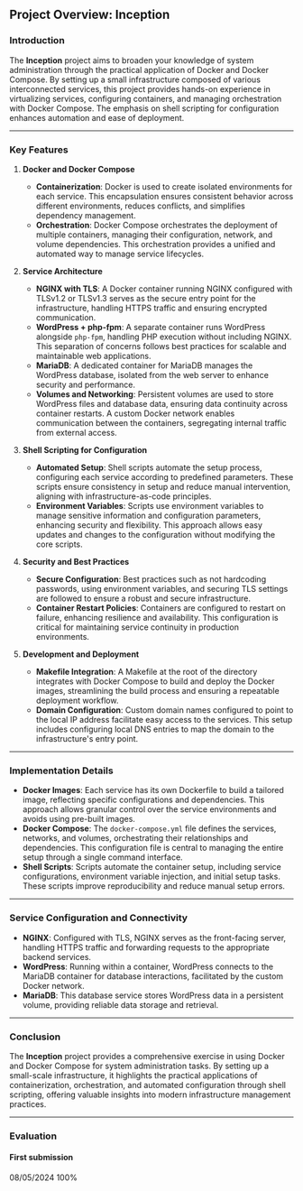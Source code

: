 ## Project Overview: Inception

### Introduction

The **Inception** project aims to broaden your knowledge of system administration through the practical application of Docker and Docker Compose. By setting up a small infrastructure composed of various interconnected services, this project provides hands-on experience in virtualizing services, configuring containers, and managing orchestration with Docker Compose. The emphasis on shell scripting for configuration enhances automation and ease of deployment.

---

### Key Features

1. **Docker and Docker Compose**
   - **Containerization**: Docker is used to create isolated environments for each service. This encapsulation ensures consistent behavior across different environments, reduces conflicts, and simplifies dependency management.
   - **Orchestration**: Docker Compose orchestrates the deployment of multiple containers, managing their configuration, network, and volume dependencies. This orchestration provides a unified and automated way to manage service lifecycles.

2. **Service Architecture**
   - **NGINX with TLS**: A Docker container running NGINX configured with TLSv1.2 or TLSv1.3 serves as the secure entry point for the infrastructure, handling HTTPS traffic and ensuring encrypted communication.
   - **WordPress + php-fpm**: A separate container runs WordPress alongside `php-fpm`, handling PHP execution without including NGINX. This separation of concerns follows best practices for scalable and maintainable web applications.
   - **MariaDB**: A dedicated container for MariaDB manages the WordPress database, isolated from the web server to enhance security and performance.
   - **Volumes and Networking**: Persistent volumes are used to store WordPress files and database data, ensuring data continuity across container restarts. A custom Docker network enables communication between the containers, segregating internal traffic from external access.

3. **Shell Scripting for Configuration**
   - **Automated Setup**: Shell scripts automate the setup process, configuring each service according to predefined parameters. These scripts ensure consistency in setup and reduce manual intervention, aligning with infrastructure-as-code principles.
   - **Environment Variables**: Scripts use environment variables to manage sensitive information and configuration parameters, enhancing security and flexibility. This approach allows easy updates and changes to the configuration without modifying the core scripts.

4. **Security and Best Practices**
   - **Secure Configuration**: Best practices such as not hardcoding passwords, using environment variables, and securing TLS settings are followed to ensure a robust and secure infrastructure.
   - **Container Restart Policies**: Containers are configured to restart on failure, enhancing resilience and availability. This configuration is critical for maintaining service continuity in production environments.

5. **Development and Deployment**
   - **Makefile Integration**: A Makefile at the root of the directory integrates with Docker Compose to build and deploy the Docker images, streamlining the build process and ensuring a repeatable deployment workflow.
   - **Domain Configuration**: Custom domain names configured to point to the local IP address facilitate easy access to the services. This setup includes configuring local DNS entries to map the domain to the infrastructure's entry point.

---

### Implementation Details

- **Docker Images**: Each service has its own Dockerfile to build a tailored image, reflecting specific configurations and dependencies. This approach allows granular control over the service environments and avoids using pre-built images.
- **Docker Compose**: The `docker-compose.yml` file defines the services, networks, and volumes, orchestrating their relationships and dependencies. This configuration file is central to managing the entire setup through a single command interface.
- **Shell Scripts**: Scripts automate the container setup, including service configurations, environment variable injection, and initial setup tasks. These scripts improve reproducibility and reduce manual setup errors.

---

### Service Configuration and Connectivity

- **NGINX**: Configured with TLS, NGINX serves as the front-facing server, handling HTTPS traffic and forwarding requests to the appropriate backend services.
- **WordPress**: Running within a container, WordPress connects to the MariaDB container for database interactions, facilitated by the custom Docker network.
- **MariaDB**: This database service stores WordPress data in a persistent volume, providing reliable data storage and retrieval.

---

### Conclusion

The **Inception** project provides a comprehensive exercise in using Docker and Docker Compose for system administration tasks. By setting up a small-scale infrastructure, it highlights the practical applications of containerization, orchestration, and automated configuration through shell scripting, offering valuable insights into modern infrastructure management practices.

---
### Evaluation
#### First submission
08/05/2024
100%
